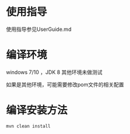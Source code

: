 # 使用指导
使用指导参见UserGuide.md

# 编译环境
windows 7/10 ，JDK 8
其他环境未做测试

如果是其他环境，可能需要修改pom文件的相关配置

# 编译安装方法
```
mvn clean install
```